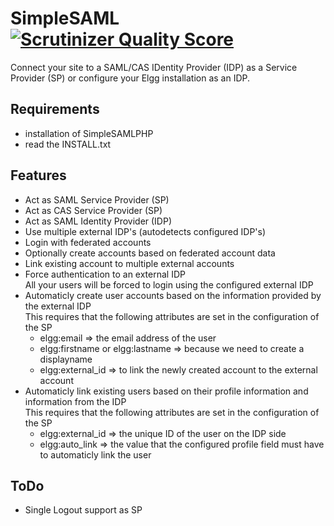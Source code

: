 SimpleSAML [![Scrutinizer Quality Score](https://scrutinizer-ci.com/g/ColdTrick/simplesaml/badges/quality-score.png?s=a48dc5fb7e9ff768373b2edfab24417435ddc1db)](https://scrutinizer-ci.com/g/ColdTrick/simplesaml/)
==========
Connect your site to a SAML/CAS IDentity Provider (IDP) as a Service Provider (SP) or configure your Elgg installation as an IDP.

Requirements
------------ 

- installation of SimpleSAMLPHP
- read the INSTALL.txt

Features
-------- 

- Act as SAML Service Provider (SP)
- Act as CAS Service Provider (SP)
- Act as SAML Identity Provider (IDP)
- Use multiple external IDP's (autodetects configured IDP's)
- Login with federated accounts
- Optionally create accounts based on federated account data
- Link existing account to multiple external accounts 
- Force authentication to an external IDP  
	All your users will be forced to login using the configured external IDP
- Automaticly create user accounts based on the information provided by the external IDP  
	This requires that the following attributes are set in the configuration of the SP
	- elgg:email => the email address of the user
	- elgg:firstname or elgg:lastname => because we need to create a displayname
	- elgg:external_id => to link the newly created account to the external account
- Automaticly link existing users based on their profile information and information from the IDP  
	This requires that the following attributes are set in the configuration of the SP
	- elgg:external_id => the unique ID of the user on the IDP side
	- elgg:auto_link => the value that the configured profile field must have to automaticly link the user

ToDo
---- 
- Single Logout support as SP
